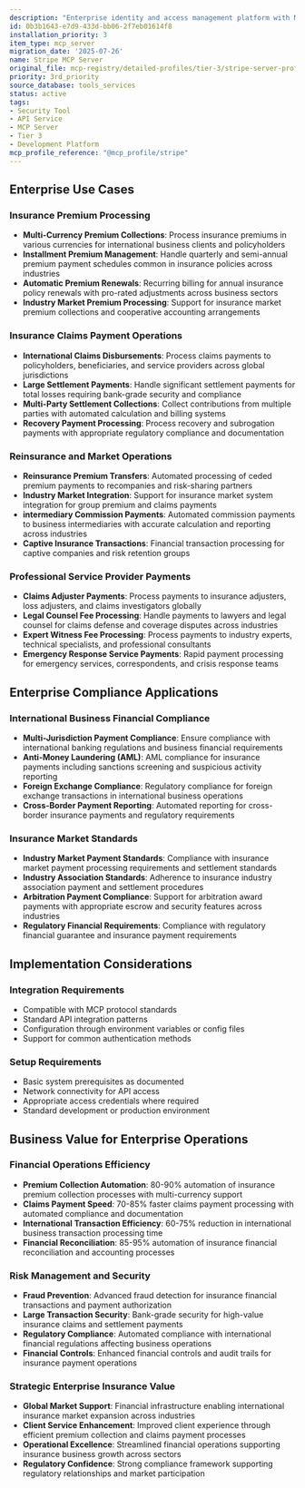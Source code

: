 ```yaml
---
description: "Enterprise identity and access management platform with MCP integration"
id: 0b3b1643-e7d9-433d-bb06-2f7eb01614f8
installation_priority: 3
item_type: mcp_server
migration_date: '2025-07-26'
name: Stripe MCP Server
original_file: mcp-registry/detailed-profiles/tier-3/stripe-server-profile.md
priority: 3rd_priority
source_database: tools_services
status: active
tags:
- Security Tool
- API Service
- MCP Server
- Tier 3
- Development Platform
mcp_profile_reference: "@mcp_profile/stripe"
---
```


## Enterprise Use Cases

### Insurance Premium Processing

- **Multi-Currency Premium Collections**: Process insurance premiums in various currencies for international business clients and policyholders
- **Installment Premium Management**: Handle quarterly and semi-annual premium payment schedules common in insurance policies across industries
- **Automatic Premium Renewals**: Recurring billing for annual insurance policy renewals with pro-rated adjustments across business sectors
- **Industry Market Premium Processing**: Support for insurance market premium collections and cooperative accounting arrangements

### Insurance Claims Payment Operations

- **International Claims Disbursements**: Process claims payments to policyholders, beneficiaries, and service providers across global jurisdictions
- **Large Settlement Payments**: Handle significant settlement payments for total losses requiring bank-grade security and compliance
- **Multi-Party Settlement Collections**: Collect contributions from multiple parties with automated calculation and billing systems
- **Recovery Payment Processing**: Process recovery and subrogation payments with appropriate regulatory compliance and documentation

### Reinsurance and Market Operations

- **Reinsurance Premium Transfers**: Automated processing of ceded premium payments to recompanies and risk-sharing partners
- **Industry Market Integration**: Support for insurance market system integration for group premium and claims payments
- **intermediary Commission Payments**: Automated commission payments to business intermediaries with accurate calculation and reporting across industries
- **Captive Insurance Transactions**: Financial transaction processing for captive companies and risk retention groups

### Professional Service Provider Payments

- **Claims Adjuster Payments**: Process payments to insurance adjusters, loss adjusters, and claims investigators globally
- **Legal Counsel Fee Processing**: Handle payments to lawyers and legal counsel for claims defense and coverage disputes across industries
- **Expert Witness Fee Processing**: Process payments to industry experts, technical specialists, and professional consultants
- **Emergency Response Service Payments**: Rapid payment processing for emergency services, correspondents, and crisis response teams

## Enterprise Compliance Applications

### International Business Financial Compliance

- **Multi-Jurisdiction Payment Compliance**: Ensure compliance with international banking regulations and business financial requirements
- **Anti-Money Laundering (AML)**: AML compliance for insurance payments including sanctions screening and suspicious activity reporting
- **Foreign Exchange Compliance**: Regulatory compliance for foreign exchange transactions in international business operations
- **Cross-Border Payment Reporting**: Automated reporting for cross-border insurance payments and regulatory requirements

### Insurance Market Standards

- **Industry Market Payment Standards**: Compliance with insurance market payment processing requirements and settlement standards
- **Industry Association Standards**: Adherence to insurance industry association payment and settlement procedures
- **Arbitration Payment Compliance**: Support for arbitration award payments with appropriate escrow and security features across industries
- **Regulatory Financial Requirements**: Compliance with regulatory financial guarantee and insurance payment requirements

## Implementation Considerations

### Integration Requirements
- Compatible with MCP protocol standards
- Standard API integration patterns
- Configuration through environment variables or config files
- Support for common authentication methods

### Setup Requirements
- Basic system prerequisites as documented
- Network connectivity for API access
- Appropriate access credentials where required
- Standard development or production environment
## Business Value for Enterprise Operations

### Financial Operations Efficiency

- **Premium Collection Automation**: 80-90% automation of insurance premium collection processes with multi-currency support
- **Claims Payment Speed**: 70-85% faster claims payment processing with automated compliance and documentation
- **International Transaction Efficiency**: 60-75% reduction in international business transaction processing time
- **Financial Reconciliation**: 85-95% automation of insurance financial reconciliation and accounting processes

### Risk Management and Security

- **Fraud Prevention**: Advanced fraud detection for insurance financial transactions and payment authorization
- **Large Transaction Security**: Bank-grade security for high-value insurance claims and settlement payments
- **Regulatory Compliance**: Automated compliance with international financial regulations affecting business operations
- **Financial Controls**: Enhanced financial controls and audit trails for insurance payment operations

### Strategic Enterprise Insurance Value

- **Global Market Support**: Financial infrastructure enabling international insurance market expansion across industries
- **Client Service Enhancement**: Improved client experience through efficient premium collection and claims payment processes
- **Operational Excellence**: Streamlined financial operations supporting insurance business growth across sectors
- **Regulatory Confidence**: Strong compliance framework supporting regulatory relationships and market participation

